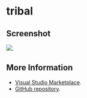 # tribal



## Screenshot
![](https://raw.githubusercontent.com/gerane/VSCodeThemes/master/gerane.Theme-tribal/screenshot.png).


## More Information
* [Visual Studio Marketplace](https://marketplace.visualstudio.com/items/gerane.Theme-tribal).
* [GitHub repository](https://github.com/gerane/VSCodeThemes).
